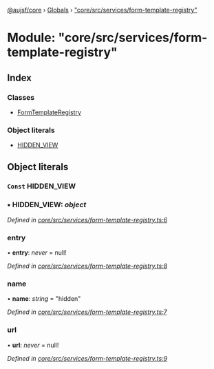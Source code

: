 [@aujsf/core](../README.md) › [Globals](../globals.md) › ["core/src/services/form-template-registry"](_core_src_services_form_template_registry_.md)

# Module: "core/src/services/form-template-registry"

## Index

### Classes

* [FormTemplateRegistry](../classes/_core_src_services_form_template_registry_.formtemplateregistry.md)

### Object literals

* [HIDDEN_VIEW](_core_src_services_form_template_registry_.md#const-hidden_view)

## Object literals

### `Const` HIDDEN_VIEW

### ▪ **HIDDEN_VIEW**: *object*

*Defined in [core/src/services/form-template-registry.ts:6](https://github.com/jbockle/au-jsonschema-form/blob/master/packages/core/src/services/form-template-registry.ts#L6)*

###  entry

• **entry**: *never* = null!

*Defined in [core/src/services/form-template-registry.ts:8](https://github.com/jbockle/au-jsonschema-form/blob/master/packages/core/src/services/form-template-registry.ts#L8)*

###  name

• **name**: *string* = "hidden"

*Defined in [core/src/services/form-template-registry.ts:7](https://github.com/jbockle/au-jsonschema-form/blob/master/packages/core/src/services/form-template-registry.ts#L7)*

###  url

• **url**: *never* = null!

*Defined in [core/src/services/form-template-registry.ts:9](https://github.com/jbockle/au-jsonschema-form/blob/master/packages/core/src/services/form-template-registry.ts#L9)*
